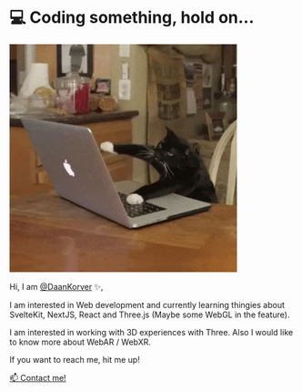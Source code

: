 # 💻 Coding something, hold on...

<img src="assets/cat.gif" alt="typing cat" width="400"/>

Hi, I am [@DaanKorver](https://github.com/DaanKorver) ✨,  

I am interested in Web development and currently learning thingies about SvelteKit, NextJS, React and Three.js (Maybe some WebGL in the feature).

I am interested in working with 3D experiences with Three. Also I would like to know more about WebAR / WebXR.

If you want to reach me, hit me up!

[📫 Contact me!](mailto:admin@cloudhadoop.com)
